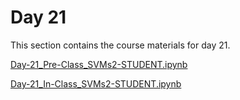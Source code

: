 Day 21
=======================
This section contains the course materials for day 21.

[Day-21_Pre-Class_SVMs2-STUDENT.ipynb](../daily/Day-21/Day-21_Pre-Class_SVMs2-STUDENT.ipynb)


[Day-21_In-Class_SVMs2-STUDENT.ipynb](../daily/Day-21/Day-21_In-Class_SVMs2-STUDENT.ipynb)
